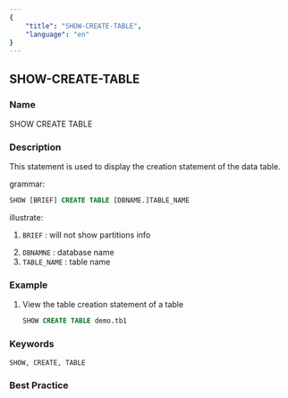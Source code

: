 ```yaml
---
{
    "title": "SHOW-CREATE-TABLE",
    "language": "en"
}
---
```


<!--
Licensed to the Apache Software Foundation (ASF) under one
or more contributor license agreements.  See the NOTICE file
distributed with this work for additional information
regarding copyright ownership.  The ASF licenses this file
to you under the Apache License, Version 2.0 (the
"License"); you may not use this file except in compliance
with the License.  You may obtain a copy of the License at

  http://www.apache.org/licenses/LICENSE-2.0

Unless required by applicable law or agreed to in writing,
software distributed under the License is distributed on an
"AS IS" BASIS, WITHOUT WARRANTIES OR CONDITIONS OF ANY
KIND, either express or implied.  See the License for the
specific language governing permissions and limitations
under the License.
-->

## SHOW-CREATE-TABLE

### Name

SHOW CREATE TABLE

### Description

This statement is used to display the creation statement of the data table.

grammar:

```sql
SHOW [BRIEF] CREATE TABLE [DBNAME.]TABLE_NAME
````

illustrate:

<version since="dev">

1. `BRIEF` : will not show partitions info

</version>

2. `DBNAMNE` : database name
3. `TABLE_NAME` : table name

### Example

1. View the table creation statement of a table

    ```sql
    SHOW CREATE TABLE demo.tb1
    ````

### Keywords

    SHOW, CREATE, TABLE

### Best Practice

